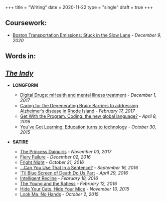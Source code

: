 +++
title = "Writing"
date = 2020-11-22
type = "single"
draft = true
+++

Coursework:
--

* [Boston Transportation Emissions: Stuck in the Slow Lane](https://spark.adobe.com/page/ox4qTGu6XIi8V/) - *December 9, 2020*

Words in:
--

*[The Indy](http://www.theindy.org/)*
---

- **LONGFORM**
  * [Digital Drugs: mHealth and mental illness treatment](http://www.theindy.org/1292) - *December 1, 2017*
  * [Caring for the Degenerating Brain: Barriers to addressing Alzheimer’s disease in Rhode Island](http://www.theindy.org/1056) - *February 17, 2017*
  * [Get With the Program. Coding: the new global language?](http://www.theindy.org/850) - *April 8, 2016*
  * [You've Got Learning: Education turns to technology](http://www.theindy.org/712) - *October 30, 2015*

- **SATIRE**
  * [The Princess Daiquiris](http://www.theindy.org/1246) - *November 03, 2017*
  * [Fiery Failure](http://www.theindy.org/1011) - *December 02, 2016*
  * [Fright Night](http://www.theindy.org/950) - *October 21, 2016*
  * [...Can You Use That In a Sentence?](http://www.theindy.org/901) - *September 16, 2016*
  * [‘Til Blue Screen of Death Do Us Part](http://www.theindy.org/886) - *April 29, 2016*
  * [Intelligent Recline](http://www.theindy.org/792) - *February 18, 2016*
  * [The Young and the Ratless](http://www.theindy.org/778) - *February 12, 2016*
  * [Hide Your Cats, Hide Your Mice](http://www.theindy.org/728) - *November 13, 2015*
  * [Look Ma, No Hands](http://www.theindy.org/662) - *October 2, 2015*

